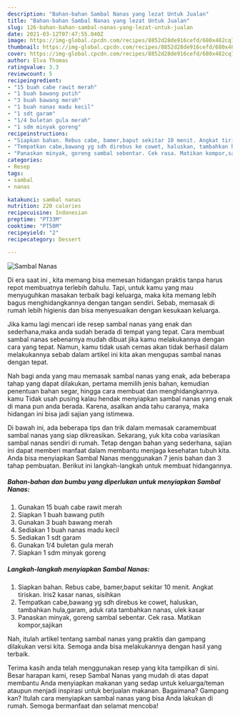 ```yaml
---
description: "Bahan-bahan Sambal Nanas yang lezat Untuk Jualan"
title: "Bahan-bahan Sambal Nanas yang lezat Untuk Jualan"
slug: 126-bahan-bahan-sambal-nanas-yang-lezat-untuk-jualan
date: 2021-03-12T07:47:55.040Z
image: https://img-global.cpcdn.com/recipes/8852d28de916cefd/680x482cq70/sambal-nanas-foto-resep-utama.jpg
thumbnail: https://img-global.cpcdn.com/recipes/8852d28de916cefd/680x482cq70/sambal-nanas-foto-resep-utama.jpg
cover: https://img-global.cpcdn.com/recipes/8852d28de916cefd/680x482cq70/sambal-nanas-foto-resep-utama.jpg
author: Elva Thomas
ratingvalue: 3.3
reviewcount: 5
recipeingredient:
- "15 buah cabe rawit merah"
- "1 buah bawang putih"
- "3 buah bawang merah"
- "1 buah nanas madu kecil"
- "1 sdt garam"
- "1/4 buletan gula merah"
- "1 sdm minyak goreng"
recipeinstructions:
- "Siapkan bahan. Rebus cabe, bamer,baput sekitar 10 menit. Angkat tiriskan. Iris2 kasar nanas, sisihkan"
- "Tempatkan cabe,bawang yg sdh direbus ke cowet, haluskan, tambahkan hula,garam, aduk rata tambahkan nanas, ulek kasar"
- "Panaskan minyak, goreng sambal sebentar. Cek rasa. Matikan kompor,sajikan"
categories:
- Resep
tags:
- sambal
- nanas

katakunci: sambal nanas 
nutrition: 220 calories
recipecuisine: Indonesian
preptime: "PT33M"
cooktime: "PT50M"
recipeyield: "2"
recipecategory: Dessert

---
```



![Sambal Nanas](https://img-global.cpcdn.com/recipes/8852d28de916cefd/680x482cq70/sambal-nanas-foto-resep-utama.jpg)

Di era  saat ini , kita memang bisa memesan hidangan praktis tanpa harus repot membuatnya terlebih dahulu. Tapi, untuk kamu yang mau menyuguhkan masakan terbaik bagi keluarga, maka kita memang lebih bagus menghidangkannya dengan tangan sendiri. Sebab, memasak di rumah lebih higienis dan bisa menyesuaikan dengan kesukaan keluarga.

Jika kamu lagi mencari ide resep sambal nanas yang enak dan sederhana,maka anda sudah berada di tempat yang tepat. Cara membuat sambal nanas  sebenarnya mudah dibuat jika kamu melakukannya dengan cara yang tepat. Namun, kamu tidak usah cemas akan tidak berhasil dalam melakukannya 
sebab dalam artikel ini kita akan mengupas sambal nanas dengan tepat.  



Nah bagi anda yang mau memasak sambal nanas yang enak, ada beberapa tahap yang dapat dilakukan, pertama memilih jenis bahan, kemudian penentuan bahan segar, hingga cara membuat dan menghidangkannya. kamu Tidak usah pusing kalau hendak menyiapkan sambal nanas yang enak di mana pun anda berada. Karena, asalkan anda  tahu caranya, maka hidangan ini bisa jadi sajian yang istimewa.

Di bawah ini, ada beberapa tips dan trik dalam memasak caramembuat sambal nanas yang siap dikreasikan. Sekarang, yuk kita coba variasikan sambal nanas sendiri di rumah. Tetap dengan bahan yang sederhana, sajian ini dapat memberi manfaat dalam membantu menjaga kesehatan tubuh kita. Anda bisa menyiapkan Sambal Nanas menggunakan 7 jenis bahan dan 3 tahap pembuatan. Berikut ini langkah-langkah untuk membuat hidangannya.

<!--inarticleads1-->

##### Bahan-bahan dan bumbu yang diperlukan untuk menyiapkan Sambal Nanas:

1. Gunakan 15 buah cabe rawit merah
1. Siapkan 1 buah bawang putih
1. Gunakan 3 buah bawang merah
1. Sediakan 1 buah nanas madu kecil
1. Sediakan 1 sdt garam
1. Gunakan 1/4 buletan gula merah
1. Siapkan 1 sdm minyak goreng




<!--inarticleads2-->

##### Langkah-langkah menyiapkan Sambal Nanas:

1. Siapkan bahan. Rebus cabe, bamer,baput sekitar 10 menit. Angkat tiriskan. Iris2 kasar nanas, sisihkan
1. Tempatkan cabe,bawang yg sdh direbus ke cowet, haluskan, tambahkan hula,garam, aduk rata tambahkan nanas, ulek kasar
1. Panaskan minyak, goreng sambal sebentar. Cek rasa. Matikan kompor,sajikan




Nah, itulah artikel tentang  sambal nanas  yang praktis dan gampang dilakukan versi kita. Semoga anda bisa melakukannya dengan hasil yang terbaik. 

Terima kasih anda telah menggunakan resep yang kita tampilkan di sini. Besar harapan kami, resep  Sambal Nanas yang mudah di atas dapat membantu Anda menyiapkan makanan yang sedap untuk keluarga/teman ataupun menjadi inspirasi untuk berjualan makanan. Bagaimana? Gampang kan? Itulah cara menyiapkan sambal nanas yang bisa Anda lakukan di rumah. Semoga bermanfaat dan selamat mencoba!

